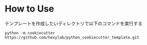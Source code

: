 # How to Use

テンプレートを作成したいディレクトリで以下のコマンドを実行する
```
python -m cookiecutter https://github.com/hexylab/python_cookiecutter_template.git
```
